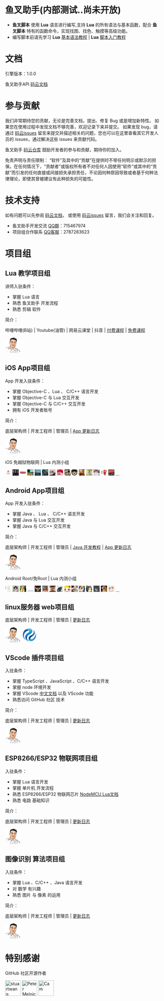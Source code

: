 # 鱼叉助手(内部测试..尚未开放)

+ **鱼叉脚本** 使用 **Lua** 语言进行编写,支持 **Lua** 的所有语法与基本函数，配合 **鱼叉脚本** 特有的函数命令，实现找图、找色、触摸等高级功能。
+ 编写脚本前请先学习 **Lua** [基本语法教程](https://www.bilibili.com/video/BV1rt411f7GY) | **Lua** [脚本入门教程](https://www.bilibili.com/video/BV1SW411C7u3)

# 文档

引擎版本：1.0.0

鱼叉助手API [码云文档](https://gitee.com/lua_development/yxzhushou/blob/master/鱼叉助手API文档.md) 

# 参与贡献

我们非常期待您的贡献，无论是完善文档，提出、修复 Bug 或是增加新特性。
如果您在使用过程中发现文档不够完善，欢迎记录下来并提交。
如果发现 bug，请通过 [码云issues](https://gitee.com/lua_development/yxzhushou/issues) 留言来提交并描述相关的问题，您也可以在这里查看其它开发人员的 issues，通过解决这些 issues 来贡献代码。

鱼叉助手 [码云仓库](https://gitee.com/lua_development/yxzhushou) 鼓励开发者的参与和贡献，期待你的加入。

免责声明与责任限制：
“软件”及其中的“贡献”在提供时不带任何明示或默示的担保。在任何情况下，“贡献者”或版权所有者不对任何人因使用“软件”或其中的“贡献”而引发的任何直接或间接损失承担责任，不论因何种原因导致或者基于何种法律理论，即使其曾被建议有此种损失的可能性。 

# 技术支持

如有问题可以先参阅 [码云文档](https://gitee.com/lua_development/yxzhushou/blob/master/鱼叉助手API文档.md)， 或使用 [码云issues](https://gitee.com/lua_development/yxzhushou/issues) 留言，我们会关注和回复。

- 鱼叉助手开发交流 [QQ群](https://qm.qq.com/cgi-bin/qm/qr?k=rQob0dn2oFrLPLuqmXKuUi76oFa-HWkM&jump_from=webapi)：715467974
- 项目组合作联系 [QQ客服](http://sighttp.qq.com/authd?IDKEY=b57a92f4779302b4283e6497ba8b723e769fac125c5e55c4)：2787283623

# 项目组

## Lua 教学项目组

讲师入驻条件：
* 掌握 Lua 语言
* 熟悉 鱼叉助手 开发流程
* 熟悉 剪辑 软件

简介：

哔哩哔哩(B站) | Youtube(油管) | 网易云课堂 | 抖音 | [付费课程](https://gitee.com/lua_development/yxzhushou/blob/master/付费课程目录.md) | [免费课程](https://space.bilibili.com/72510501)

[//]: contributor-faces

<a href="https://space.bilibili.com/72510501"><img src="mdimg/54623321.png" title="人鱼情未了" width="50" height="50"></a>

[//]: contributor-faces

## iOS App项目组

App 开发入驻条件：
* 掌握 Objective-C 、Lua 、 C/C++ 语言开发
* 掌握 Objective-C 与 Lua 交互开发 
* 掌握 Objective-C 与 C/C++ 交互开发
* 拥有 iOS 开发者账号

简介：

底层架构师 | 开发工程师 | 管理员 | [App 更新日志](https://gitee.com/lua_development/yxzhushou/blob/master/更新日志/iOS更新日志.md)

[//]: contributor-faces

<a href="https://github.com/zifanzilog"><img src="mdimg/54623321.png" title="人鱼情未了" width="50" height="50"></a>

[//]: contributor-faces

iOS 免越狱物联网 | Lua 内测小组

[//]: contributor-faces

<img src="mdimg/ios/QQ截图20210614054514.jpg" width="20" height="20">
<img src="mdimg/ios/QQ图片20210720044027.jpg" width="20" height="20">
<img src="mdimg/ios/QQ图片20210720044113.jpg" width="20" height="20">
<img src="mdimg/ios/QQ图片20210720044128.jpg" width="20" height="20">
<img src="mdimg/ios/QQ图片20210720044200.jpg" width="20" height="20">
<img src="mdimg/ios/QQ图片20210720044209.jpg" width="20" height="20">
<img src="mdimg/ios/QQ图片20210720044219.jpg" width="20" height="20">
<img src="mdimg/ios/QQ图片20210720044250.jpg" width="20" height="20">
<img src="mdimg/ios/QQ图片20210720044304.jpg" width="20" height="20">
<img src="mdimg/ios/QQ图片20210720044312.jpg" width="20" height="20">
<img src="mdimg/ios/QQ图片20210720044320.jpg" width="20" height="20">
<img src="mdimg/ios/QQ图片20210720044330.jpg" width="20" height="20">
<img src="mdimg/ios/QQ图片20210720044337.jpg" width="20" height="20">
<img src="mdimg/ios/QQ图片20210720044345.jpg" width="20" height="20">
<img src="mdimg/ios/QQ图片20210720044358.jpg" width="20" height="20">
...

[//]: contributor-faces

## Android App项目组

App 开发入驻条件：
* 掌握 Java 、 Lua 、 C/C++ 语言开发
* 掌握 Java 与 Lua 交互开发 
* 掌握 Java 与 C/C++ 交互开发

简介：

底层架构师 | 开发工程师 | 管理员 | [Java 开发教程](https://docs.qq.com/mind/DVmRQZFFISUV2dXZp)
 | [App 更新日志](https://gitee.com/lua_development/yxzhushou/blob/master/更新日志/Android更新日志.md)

[//]: contributor-faces

<a href="https://github.com/zifanzilog"><img src="mdimg/54623321.png" title="人鱼情未了" width="50" height="50"></a>

[//]: contributor-faces

Android Root/免Root | Lua 内测小组

[//]: contributor-faces

<img src="mdimg/Android/QQ图片20210720045744.jpg" width="20" height="20">
<img src="mdimg/Android/QQ图片20210720045824.jpg" width="20" height="20">
<img src="mdimg/Android/QQ图片20210720045836.jpg" width="20" height="20">
<img src="mdimg/Android/QQ图片20210720045846.jpg" width="20" height="20">
<img src="mdimg/Android/QQ图片20210720045854.jpg" width="20" height="20">
<img src="mdimg/Android/QQ图片20210720045904.jpg" width="20" height="20">
<img src="mdimg/Android/QQ图片20210720045914.jpg" width="20" height="20">
<img src="mdimg/Android/QQ图片20210720045927.jpg" width="20" height="20">
<img src="mdimg/Android/QQ图片20210720045954.jpg" width="20" height="20">
<img src="mdimg/Android/QQ图片20210720050007.jpg" width="20" height="20">
<img src="mdimg/Android/QQ图片20210720050020.jpg" width="20" height="20">
<img src="mdimg/Android/QQ图片20210720050041.png" width="20" height="20">
<img src="mdimg/Android/QQ图片20210720050057.jpg" width="20" height="20">
<img src="mdimg/Android/QQ图片20210720050205.jpg" width="20" height="20">
<img src="mdimg/Android/QQ图片20210720050213.jpg" width="20" height="20">
...

[//]: contributor-faces

## linux服务器 web项目组
底层架构师 | 开发工程师 | 管理员 | [更新日志](https://gitee.com/lua_development/yxzhushou/blob/master/更新日志/Linux更新日志.md)

[//]: contributor-faces

<a href="https://github.com/zifanzilog"><img src="mdimg/54623321.png" title="人鱼情未了" width="50" height="50"></a>
<img src="mdimg/linux/QQ图片20210720044351.jpg" title="人鱼情未了" width="50" height="50">

[//]: contributor-faces

## VScode 插件项目组

入驻条件：
* 掌握 TypeScript 、JavaScript 、C/C++ 语言开发
* 掌握 node 环境开发
* 掌握 VScode [中文文档](https://github.com/zifanzilog/VS-Code-Extension-Doc-ZH) 以及 VScode 功能 
* 熟悉访问 GitHub 社区 技术

简介：

底层架构师 | 开发工程师 | 管理员 | [更新日志](https://gitee.com/lua_development/yxzhushou/blob/master/更新日志/VScode插件更新日志.md)

[//]: contributor-faces

<a href="https://github.com/zifanzilog"><img src="mdimg/54623321.png" title="人鱼情未了" width="50" height="50"></a>

[//]: contributor-faces

## ESP8266/ESP32 物联网项目组

入驻条件：
* 掌握 Lua 语言开发
* 掌握 单片机 开发流程
* 熟悉 ESP8266/ESP32 物联网芯片 [NodeMCU Lua文档](https://nodemcu.readthedocs.io/en/release/)
* 熟悉 电路 基础知识

简介：

底层架构师 | 开发工程师 | 管理员 | [更新日志](https://gitee.com/lua_development/yxzhushou/blob/master/更新日志/ESP8266更新日志.md)

[//]: contributor-faces

<a href="https://github.com/zifanzilog"><img src="mdimg/54623321.png" title="人鱼情未了" width="50" height="50"></a>

[//]: contributor-faces

## 图像识别 算法项目组

入驻条件：
* 掌握 Lua 、C/C++ 、Java 语言开发
* 对 数学 有兴趣
* 熟悉 图片 与 像素 的运用

简介：

底层架构师 | 开发工程师 | 管理员 | [更新日志](https://gitee.com/lua_development/yxzhushou/blob/master/更新日志/图像识别更新日志.md)

[//]: contributor-faces

<a href="https://github.com/zifanzilog"><img src="mdimg/54623321.png" title="人鱼情未了" width="50" height="50"></a>

[//]: contributor-faces


# 特别感谢
GitHub 社区开源作者

[//]: contributor-faces

<a href="https://github.com/stuartwang"><img src="https://avatars.githubusercontent.com/u/16960038?v=4" title="stuartwang" width="50" height="50"></a>
<a href="https://github.com/mpeterv"><img src="https://avatars.githubusercontent.com/u/6032370?v=4" title="Peter Melnichenko" width="50" height="50"></a>
<a href="https://github.com/trixnz"><img src="https://avatars.githubusercontent.com/u/2995953?v=4" title="Cam" width="50" height="50"></a>

[//]: contributor-faces
